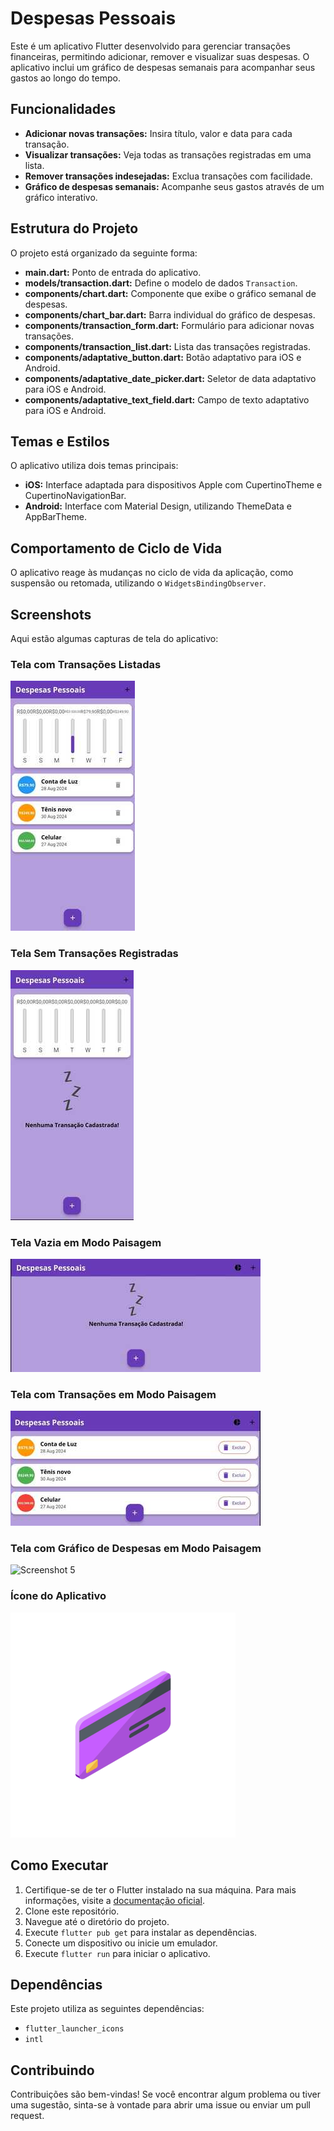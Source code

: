 # Despesas Pessoais

Este é um aplicativo Flutter desenvolvido para gerenciar transações financeiras, permitindo adicionar, remover e visualizar suas despesas. O aplicativo inclui um gráfico de despesas semanais para acompanhar seus gastos ao longo do tempo.

## Funcionalidades

- **Adicionar novas transações:** Insira título, valor e data para cada transação.
- **Visualizar transações:** Veja todas as transações registradas em uma lista.
- **Remover transações indesejadas:** Exclua transações com facilidade.
- **Gráfico de despesas semanais:** Acompanhe seus gastos através de um gráfico interativo.

## Estrutura do Projeto

O projeto está organizado da seguinte forma:

- **main.dart:** Ponto de entrada do aplicativo.
- **models/transaction.dart:** Define o modelo de dados `Transaction`.
- **components/chart.dart:** Componente que exibe o gráfico semanal de despesas.
- **components/chart_bar.dart:** Barra individual do gráfico de despesas.
- **components/transaction_form.dart:** Formulário para adicionar novas transações.
- **components/transaction_list.dart:** Lista das transações registradas.
- **components/adaptative_button.dart:** Botão adaptativo para iOS e Android.
- **components/adaptative_date_picker.dart:** Seletor de data adaptativo para iOS e Android.
- **components/adaptative_text_field.dart:** Campo de texto adaptativo para iOS e Android.

## Temas e Estilos

O aplicativo utiliza dois temas principais:
- **iOS:** Interface adaptada para dispositivos Apple com CupertinoTheme e CupertinoNavigationBar.
- **Android:** Interface com Material Design, utilizando ThemeData e AppBarTheme.

## Comportamento de Ciclo de Vida

O aplicativo reage às mudanças no ciclo de vida da aplicação, como suspensão ou retomada, utilizando o `WidgetsBindingObserver`.

## Screenshots

Aqui estão algumas capturas de tela do aplicativo:

### Tela com Transações Listadas
![Screenshot 1](assets/images/tela_card_preenchido.jpeg)

### Tela Sem Transações Registradas
![Screenshot 2](assets/images/tela_card_vazio.jpeg)

### Tela Vazia em Modo Paisagem
![Screenshot 3](assets/images/tela_deitada_vazia.jpeg)

### Tela com Transações em Modo Paisagem
![Screenshot 4](assets/images/tela_deitada_cards.jpeg)

### Tela com Gráfico de Despesas em Modo Paisagem
![Screenshot 5](assets/images/tela_deitada_gráfico.jpeg)

### Ícone do Aplicativo
![Screenshot 6](assets/icons/icone_card_app.png)

## Como Executar

1. Certifique-se de ter o Flutter instalado na sua máquina. Para mais informações, visite a [documentação oficial](https://docs.flutter.dev/get-started/install).
2. Clone este repositório.
3. Navegue até o diretório do projeto.
4. Execute `flutter pub get` para instalar as dependências.
5. Conecte um dispositivo ou inicie um emulador.
6. Execute `flutter run` para iniciar o aplicativo.

## Dependências

Este projeto utiliza as seguintes dependências:

- `flutter_launcher_icons`
- `intl`

## Contribuindo

Contribuições são bem-vindas! Se você encontrar algum problema ou tiver uma sugestão, sinta-se à vontade para abrir uma issue ou enviar um pull request.
